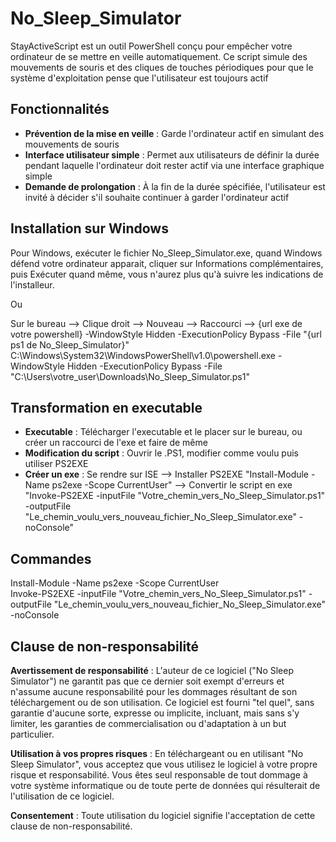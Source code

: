 # No_Sleep_Simulator

StayActiveScript est un outil PowerShell conçu pour empêcher votre ordinateur de se mettre en veille automatiquement. Ce script simule des mouvements de souris et des cliques de touches périodiques pour que le système d'exploitation pense que l'utilisateur est toujours actif

## Fonctionnalités

- **Prévention de la mise en veille** : Garde l'ordinateur actif en simulant des mouvements de souris
- **Interface utilisateur simple** : Permet aux utilisateurs de définir la durée pendant laquelle l'ordinateur doit rester actif via une interface graphique simple
- **Demande de prolongation** : À la fin de la durée spécifiée, l'utilisateur est invité à décider s'il souhaite continuer à garder l'ordinateur actif

## Installation sur Windows

Pour Windows, exécuter le fichier No_Sleep_Simulator.exe, quand Windows défend votre ordinateur apparait, cliquer sur Informations complémentaires, puis Exécuter quand même, vous n'aurez plus qu'à suivre les indications de l'installeur.

Ou

Sur le bureau --> Clique droit --> Nouveau --> Raccourci --> {url exe de votre powershell} -WindowStyle Hidden -ExecutionPolicy Bypass -File "{url ps1 de No_Sleep_Simulator}"  
C:\Windows\System32\WindowsPowerShell\v1.0\powershell.exe -WindowStyle Hidden -ExecutionPolicy Bypass -File "C:\Users\votre_user\Downloads\No_Sleep_Simulator.ps1"

## Transformation en executable

- **Executable** : Télécharger l'executable et le placer sur le bureau, ou créer un raccourci de l'exe et faire de même
- **Modification du script** : Ouvrir le .PS1, modifier comme voulu puis utiliser PS2EXE
- **Créer un exe** : Se rendre sur ISE --> Installer PS2EXE "Install-Module -Name ps2exe -Scope CurrentUser" --> Convertir le script en exe "Invoke-PS2EXE -inputFile "Votre_chemin_vers_No_Sleep_Simulator.ps1" -outputFile "Le_chemin_voulu_vers_nouveau_fichier_No_Sleep_Simulator.exe" -noConsole"

## Commandes

Install-Module -Name ps2exe -Scope CurrentUser  
Invoke-PS2EXE -inputFile "Votre_chemin_vers_No_Sleep_Simulator.ps1" -outputFile "Le_chemin_voulu_vers_nouveau_fichier_No_Sleep_Simulator.exe" -noConsole

## Clause de non-responsabilité

**Avertissement de responsabilité** : L'auteur de ce logiciel ("No Sleep Simulator") ne garantit pas que ce dernier soit exempt d'erreurs et n'assume aucune responsabilité pour les dommages résultant de son téléchargement ou de son utilisation. Ce logiciel est fourni "tel quel", sans garantie d'aucune sorte, expresse ou implicite, incluant, mais sans s'y limiter, les garanties de commercialisation ou d'adaptation à un but particulier.

**Utilisation à vos propres risques** : En téléchargeant ou en utilisant "No Sleep Simulator", vous acceptez que vous utilisez le logiciel à votre propre risque et responsabilité. Vous êtes seul responsable de tout dommage à votre système informatique ou de toute perte de données qui résulterait de l'utilisation de ce logiciel.

**Consentement** : Toute utilisation du logiciel signifie l'acceptation de cette clause de non-responsabilité.
